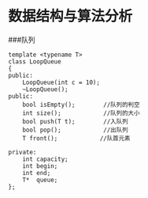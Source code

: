 数据结构与算法分析
====
###队列

	template <typename T>
	class LoopQueue
	{
	public:
		LoopQueue(int c = 10);
		~LoopQueue();
	public:
		bool isEmpty();        //队列的判空
		int size();            //队列的大小
		bool push(T t);        //入队列
		bool pop();            //出队列
		T front();            //队首元素
	 
	private:
		int capacity;
		int begin;
		int end;
		T*  queue;
	};